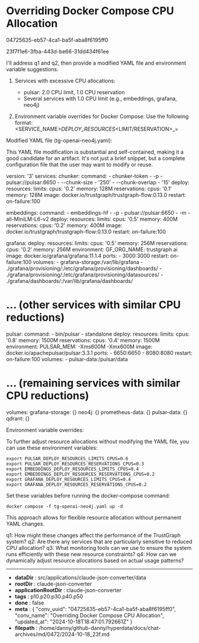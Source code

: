 # Overriding Docker Compose CPU Allocation

04725635-eb57-4ca1-ba5f-aba8f6195ff0

23f7f1e6-3fba-443d-be66-31dd434f61ee

 I'll address q1 and q2, then provide a modified YAML file and environment variable suggestions.

1. Services with excessive CPU allocations:
   - pulsar: 2.0 CPU limit, 1.0 CPU reservation
   - Several services with 1.0 CPU limit (e.g., embeddings, grafana, neo4j)

2. Environment variable overrides for Docker Compose:
   Use the following format: <SERVICE_NAME>_DEPLOY_RESOURCES_<LIMIT/RESERVATION>_<RESOURCE>=<VALUE>

Modified YAML file (tg-openai-neo4j.yaml):

<antThinking>This YAML file modification is substantial and self-contained, making it a good candidate for an artifact. It's not just a brief snippet, but a complete configuration file that the user may want to modify or reuse.</antThinking>

<antArtifact identifier="modified-docker-compose" type="application/vnd.ant.code" language="yaml" title="Modified Docker Compose YAML">
version: '3'
services:
  chunker:
    command:
    - chunker-token
    - -p
    - pulsar://pulsar:6650
    - --chunk-size
    - '250'
    - --chunk-overlap
    - '15'
    deploy:
      resources:
        limits:
          cpus: '0.2'
          memory: 128M
        reservations:
          cpus: '0.1'
          memory: 128M
    image: docker.io/trustgraph/trustgraph-flow:0.13.0
    restart: on-failure:100

  embeddings:
    command:
    - embeddings-hf
    - -p
    - pulsar://pulsar:6650
    - -m
    - all-MiniLM-L6-v2
    deploy:
      resources:
        limits:
          cpus: '0.5'
          memory: 400M
        reservations:
          cpus: '0.2'
          memory: 400M
    image: docker.io/trustgraph/trustgraph-flow:0.13.0
    restart: on-failure:100

  grafana:
    deploy:
      resources:
        limits:
          cpus: '0.5'
          memory: 256M
        reservations:
          cpus: '0.2'
          memory: 256M
    environment:
      GF_ORG_NAME: trustgraph.ai
    image: docker.io/grafana/grafana:11.1.4
    ports:
    - 3000:3000
    restart: on-failure:100
    volumes:
    - grafana-storage:/var/lib/grafana
    - ./grafana/provisioning/:/etc/grafana/provisioning/dashboards/
    - ./grafana/provisioning/:/etc/grafana/provisioning/datasources/
    - ./grafana/dashboards/:/var/lib/grafana/dashboards/

  # ... (other services with similar CPU reductions)

  pulsar:
    command:
    - bin/pulsar
    - standalone
    deploy:
      resources:
        limits:
          cpus: '0.8'
          memory: 1500M
        reservations:
          cpus: '0.4'
          memory: 1500M
    environment:
      PULSAR_MEM: -Xms600M -Xmx600M
    image: docker.io/apachepulsar/pulsar:3.3.1
    ports:
    - 6650:6650
    - 8080:8080
    restart: on-failure:100
    volumes:
    - pulsar-data:/pulsar/data

  # ... (remaining services with similar CPU reductions)

volumes:
  grafana-storage: {}
  neo4j: {}
  prometheus-data: {}
  pulsar-data: {}
  qdrant: {}
</antArtifact>

Environment variable overrides:

To further adjust resource allocations without modifying the YAML file, you can use these environment variables:

```
export PULSAR_DEPLOY_RESOURCES_LIMITS_CPUS=0.6
export PULSAR_DEPLOY_RESOURCES_RESERVATIONS_CPUS=0.3
export EMBEDDINGS_DEPLOY_RESOURCES_LIMITS_CPUS=0.4
export EMBEDDINGS_DEPLOY_RESOURCES_RESERVATIONS_CPUS=0.2
export GRAFANA_DEPLOY_RESOURCES_LIMITS_CPUS=0.4
export GRAFANA_DEPLOY_RESOURCES_RESERVATIONS_CPUS=0.2
```

Set these variables before running the docker-compose command:

```
docker compose -f tg-openai-neo4j.yaml up -d
```

This approach allows for flexible resource allocation without permanent YAML changes.

q1: How might these changes affect the performance of the TrustGraph system?
q2: Are there any services that are particularly sensitive to reduced CPU allocation?
q3: What monitoring tools can we use to ensure the system runs efficiently with these new resource constraints?
q4: How can we dynamically adjust resource allocations based on actual usage patterns?

---

* **dataDir** : src/applications/claude-json-converter/data
* **rootDir** : claude-json-converter
* **applicationRootDir** : claude-json-converter
* **tags** : p10.p20.p30.p40.p50
* **done** : false
* **meta** : {
  "conv_uuid": "04725635-eb57-4ca1-ba5f-aba8f6195ff0",
  "conv_name": "Overriding Docker Compose CPU Allocation",
  "updated_at": "2024-10-18T18:47:01.792661Z"
}
* **filepath** : /home/danny/github-danny/hyperdata/docs/chat-archives/md/0472/2024-10-18_23f.md